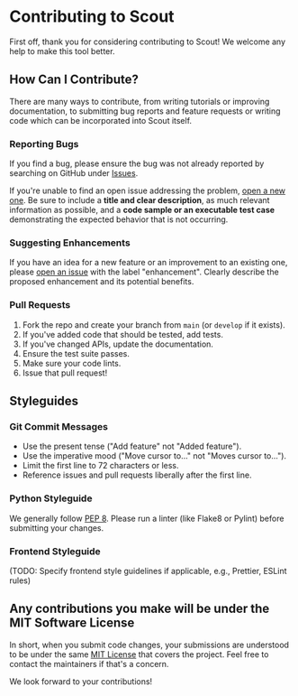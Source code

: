# Contributing to Scout

First off, thank you for considering contributing to Scout! We welcome any help to make this tool better.

## How Can I Contribute?

There are many ways to contribute, from writing tutorials or improving documentation, to submitting bug reports and feature requests or writing code which can be incorporated into Scout itself.

### Reporting Bugs

If you find a bug, please ensure the bug was not already reported by searching on GitHub under [Issues](https://github.com/scout-io/scout/issues). <!-- TODO: Update with your actual repo URL -->

If you're unable to find an open issue addressing the problem, [open a new one](https://github.com/scout-io/scout/issues/new). Be sure to include a **title and clear description**, as much relevant information as possible, and a **code sample or an executable test case** demonstrating the expected behavior that is not occurring.

### Suggesting Enhancements

If you have an idea for a new feature or an improvement to an existing one, please [open an issue](https://github.com/scout-io/scout/issues/new) with the label "enhancement". Clearly describe the proposed enhancement and its potential benefits.

### Pull Requests

1.  Fork the repo and create your branch from `main` (or `develop` if it exists).
2.  If you've added code that should be tested, add tests.
3.  If you've changed APIs, update the documentation.
4.  Ensure the test suite passes.
5.  Make sure your code lints.
6.  Issue that pull request!

## Styleguides

### Git Commit Messages

*   Use the present tense ("Add feature" not "Added feature").
*   Use the imperative mood ("Move cursor to..." not "Moves cursor to...").
*   Limit the first line to 72 characters or less.
*   Reference issues and pull requests liberally after the first line.

### Python Styleguide

We generally follow [PEP 8](https://www.python.org/dev/peps/pep-0008/). Please run a linter (like Flake8 or Pylint) before submitting your changes.

### Frontend Styleguide

(TODO: Specify frontend style guidelines if applicable, e.g., Prettier, ESLint rules)

## Any contributions you make will be under the MIT Software License

In short, when you submit code changes, your submissions are understood to be under the same [MIT License](LICENSE.md) that covers the project. Feel free to contact the maintainers if that's a concern.

We look forward to your contributions! 